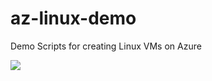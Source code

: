 # az-linux-demo
Demo Scripts for creating Linux VMs on Azure

![](https://github.com/actions/az-linux-demo/workflows/.github/workflows/main.yml/badge.svg)

